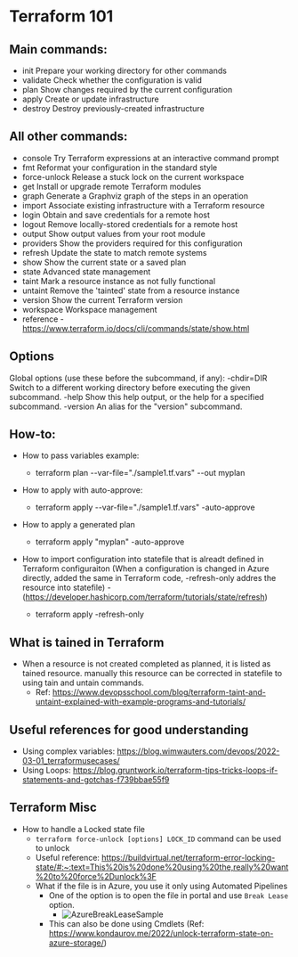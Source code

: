 Terraform 101
=============


Main commands:
-------------
*  init          Prepare your working directory for other commands
*  validate      Check whether the configuration is valid
*  plan          Show changes required by the current configuration
*  apply         Create or update infrastructure
*  destroy       Destroy previously-created infrastructure


All other commands:
-------------------
*  console       Try Terraform expressions at an interactive command prompt
*  fmt           Reformat your configuration in the standard style
*  force-unlock  Release a stuck lock on the current workspace
*  get           Install or upgrade remote Terraform modules
*  graph         Generate a Graphviz graph of the steps in an operation
*  import        Associate existing infrastructure with a Terraform resource
*  login         Obtain and save credentials for a remote host
*  logout        Remove locally-stored credentials for a remote host
*  output        Show output values from your root module
*  providers     Show the providers required for this configuration
*  refresh       Update the state to match remote systems
*  show          Show the current state or a saved plan
*  state         Advanced state management
*  taint         Mark a resource instance as not fully functional
*  untaint       Remove the 'tainted' state from a resource instance
*  version       Show the current Terraform version
*  workspace     Workspace management
*  reference - https://www.terraform.io/docs/cli/commands/state/show.html 

Options
--------
Global options (use these before the subcommand, if any):
  -chdir=DIR    Switch to a different working directory before executing the
                given subcommand.
  -help         Show this help output, or the help for a specified subcommand.
  -version      An alias for the "version" subcommand.


How-to:
-------
* How to pass variables example:
  - terraform plan --var-file="./sample1.tf.vars" --out myplan

* How to apply with auto-approve:
  - terraform apply --var-file="./sample1.tf.vars" -auto-approve

* How to apply a generated plan 
  - terraform apply "myplan" -auto-approve

* How to import configuration into statefile that is alreadt defined in Terraform configuraiton (When a configuration is changed in Azure directly, added the same in Terraform code, -refresh-only addres the resource into statefile) - (https://developer.hashicorp.com/terraform/tutorials/state/refresh) 
  - terraform apply -refresh-only

What is tained in Terraform
---------------------------
* When a resource is not created completed as planned, it is listed as tained resource. manually this resource can be corrected in statefile to using tain and untain commands.
  - Ref: https://www.devopsschool.com/blog/terraform-taint-and-untaint-explained-with-example-programs-and-tutorials/ 


Useful references for good understanding
----------------------
* Using complex variables:   https://blog.wimwauters.com/devops/2022-03-01_terraformusecases/ 
* Using Loops: https://blog.gruntwork.io/terraform-tips-tricks-loops-if-statements-and-gotchas-f739bbae55f9
  
Terraform Misc 
-------------
* How to handle a Locked state file 
  * `terraform force-unlock [options] LOCK_ID` command can be used to unlock
  * Useful reference: https://buildvirtual.net/terraform-error-locking-state/#:~:text=This%20is%20done%20using%20the,really%20want%20to%20force%2Dunlock%3F
  * What if the file is in Azure, you use it only using Automated Pipelines 
    * One of the option is to open the file in portal and use `Break Lease` option.
      * ![AzureBreakLeaseSample](https://user-images.githubusercontent.com/7520740/218124213-0801eda9-3d62-4317-b57b-a0b269db39c3.png)
    * This can also be done using Cmdlets (Ref: https://www.kondaurov.me/2022/unlock-terraform-state-on-azure-storage/) 

